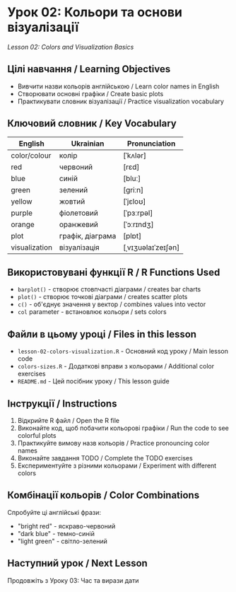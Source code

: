 # Урок 02: Кольори та основи візуалізації
*Lesson 02: Colors and Visualization Basics*

## Цілі навчання / Learning Objectives

- Вивчити назви кольорів англійською / Learn color names in English
- Створювати основні графіки / Create basic plots
- Практикувати словник візуалізації / Practice visualization vocabulary

## Ключовий словник / Key Vocabulary

| English | Ukrainian | Pronunciation |
|---------|-----------|---------------|
| color/colour | колір | [ˈkʌlər] |
| red | червоний | [rɛd] |
| blue | синій | [bluː] |
| green | зелений | [ɡriːn] |
| yellow | жовтий | [ˈjɛloʊ] |
| purple | фіолетовий | [ˈpɜːrpəl] |
| orange | оранжевий | [ˈɔːrɪndʒ] |
| plot | графік, діаграма | [plɒt] |
| visualization | візуалізація | [ˌvɪʒuəlaɪˈzeɪʃən] |

## Використовувані функції R / R Functions Used

- `barplot()` - створює стовпчасті діаграми / creates bar charts
- `plot()` - створює точкові діаграми / creates scatter plots
- `c()` - об'єднує значення у вектор / combines values into vector
- `col` parameter - встановлює кольори / sets colors

## Файли в цьому уроці / Files in this lesson

- `lesson-02-colors-visualization.R` - Основний код уроку / Main lesson code
- `colors-sizes.R` - Додаткові вправи з кольорами / Additional color exercises
- `README.md` - Цей посібник уроку / This lesson guide

## Інструкції / Instructions

1. Відкрийте R файл / Open the R file
2. Виконайте код, щоб побачити кольорові графіки / Run the code to see colorful plots
3. Практикуйте вимову назв кольорів / Practice pronouncing color names
4. Виконайте завдання TODO / Complete the TODO exercises
5. Експериментуйте з різними кольорами / Experiment with different colors

## Комбінації кольорів / Color Combinations

Спробуйте ці англійські фрази:
- "bright red" - яскраво-червоний
- "dark blue" - темно-синій
- "light green" - світло-зелений

## Наступний урок / Next Lesson

Продовжіть з Уроку 03: Час та вирази дати